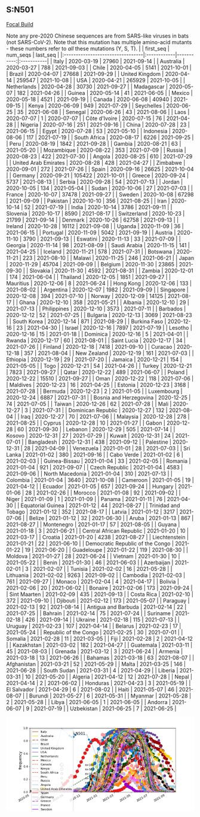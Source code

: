 

## S:N501
[Focal Build](https://nextstrain.org/groups/neherlab/ncov/S.N501)

Note any pre-2020 Chinese sequences are from SARS-like viruses in bats (not SARS-CoV-2).
Note that this mutation has multiple amino-acid mutants - these numbers refer to _all_ these mutations (Y, S, T).
|                                  | first_seq   |   num_seqs | last_seq   |
|:---------------------------------|:------------|-----------:|:-----------|
| Italy                            | 2020-03-19  |      27960 | 2021-09-14 |
| Australia                        | 2020-03-27  |        788 | 2021-09-03 |
| Chile                            | 2020-04-05  |       5141 | 2021-10-01 |
| Brazil                           | 2020-04-07  |      27668 | 2021-09-29 |
| United Kingdom                   | 2020-04-14  |     259547 | 2021-10-08 |
| USA                              | 2020-04-21  |     265929 | 2021-10-05 |
| Netherlands                      | 2020-04-28  |      30730 | 2021-09-27 |
| Madagascar                       | 2020-05-07  |        182 | 2021-04-26 |
| Guinea                           | 2020-05-14  |         41 | 2021-06-05 |
| Mexico                           | 2020-05-18  |       4521 | 2021-09-19 |
| Canada                           | 2020-06-08  |      40940 | 2021-09-15 |
| Kenya                            | 2020-06-09  |        949 | 2021-07-29 |
| Seychelles                       | 2020-06-25  |         35 | 2021-06-08 |
| Senegal                          | 2020-06-26  |         43 | 2021-08-06 |
| Laos                             | 2020-07-07  |          1 | 2020-07-07 |
| Côte d'Ivoire                    | 2020-07-15  |         76 | 2021-04-28 |
| Nigeria                          | 2020-07-16  |        251 | 2021-09-16 |
| China                            | 2020-07-28  |         23 | 2021-06-15 |
| Egypt                            | 2020-07-28  |         53 | 2021-05-10 |
| Indonesia                        | 2020-08-06  |        117 | 2021-07-19 |
| South Africa                     | 2020-08-17  |       6226 | 2021-09-25 |
| Peru                             | 2020-08-19  |       1842 | 2021-09-28 |
| Gambia                           | 2020-08-21  |         63 | 2021-05-20 |
| Mozambique                       | 2020-08-22  |        353 | 2021-07-09 |
| Russia                           | 2020-08-23  |        422 | 2021-07-30 |
| Angola                           | 2020-08-25  |        610 | 2021-07-29 |
| United Arab Emirates             | 2020-08-28  |        428 | 2021-04-27 |
| Zimbabwe                         | 2020-09-01  |        272 | 2021-07-26 |
| Spain                            | 2020-09-16  |      26625 | 2021-10-04 |
| Germany                          | 2020-09-21  |     105422 | 2021-10-01 |
| Greece                           | 2020-09-24  |       5737 | 2021-08-13 |
| Serbia                           | 2020-09-28  |         54 | 2021-07-13 |
| Jordan                           | 2020-10-05  |        134 | 2021-05-04 |
| Sudan                            | 2020-10-06  |         27 | 2021-07-03 |
| France                           | 2020-10-07  |      37478 | 2021-09-27 |
| Sweden                           | 2020-10-08  |      67298 | 2021-09-09 |
| Pakistan                         | 2020-10-10  |        356 | 2021-08-25 |
| Iran                             | 2020-10-14  |         52 | 2021-07-19 |
| India                            | 2020-10-14  |       3786 | 2021-09-11 |
| Slovenia                         | 2020-10-17  |       8590 | 2021-08-17 |
| Switzerland                      | 2020-10-23  |      21799 | 2021-09-14 |
| Denmark                          | 2020-10-26  |      62758 | 2021-09-13 |
| Ireland                          | 2020-10-28  |      16112 | 2021-09-08 |
| Uganda                           | 2020-11-09  |         36 | 2021-06-15 |
| Portugal                         | 2020-11-09  |       5042 | 2021-09-19 |
| Austria                          | 2020-11-10  |       3790 | 2021-09-13 |
| Eswatini                         | 2020-11-13  |         33 | 2021-07-09 |
| Georgia                          | 2020-11-14  |         98 | 2021-08-09 |
| Saudi Arabia                     | 2020-11-15  |        141 | 2021-04-25 |
| Iceland                          | 2020-11-21  |        578 | 2021-07-31 |
| Botswana                         | 2020-11-21  |        223 | 2021-08-10 |
| Malawi                           | 2020-11-25  |        246 | 2021-06-21 |
| Japan                            | 2020-11-29  |      45704 | 2021-09-09 |
| Belgium                          | 2020-11-30  |      23865 | 2021-09-30 |
| Slovakia                         | 2020-11-30  |       4592 | 2021-08-31 |
| Zambia                           | 2020-12-01  |        174 | 2021-06-04 |
| Thailand                         | 2020-12-05  |       1851 | 2021-09-27 |
| Mauritius                        | 2020-12-06  |          8 | 2021-06-24 |
| Hong Kong                        | 2020-12-06  |        133 | 2021-08-02 |
| Argentina                        | 2020-12-07  |       1982 | 2021-09-09 |
| Singapore                        | 2020-12-08  |        394 | 2021-07-10 |
| Norway                           | 2020-12-09  |      14125 | 2021-08-17 |
| Ghana                            | 2020-12-10  |        358 | 2021-05-21 |
| Albania                          | 2020-12-10  |         29 | 2021-07-13 |
| Philippines                      | 2020-12-10  |       3573 | 2021-07-11 |
| Barbados                         | 2020-12-12  |         52 | 2021-07-25 |
| Bulgaria                         | 2020-12-13  |       3069 | 2021-08-23 |
| South Korea                      | 2020-12-14  |        871 | 2021-08-29 |
| Burkina Faso                     | 2020-12-16  |         23 | 2021-04-30 |
| Israel                           | 2020-12-16  |       7897 | 2021-07-19 |
| Lesotho                          | 2020-12-16  |         15 | 2021-01-18 |
| Dominica                         | 2020-12-16  |          5 | 2021-04-01 |
| Rwanda                           | 2020-12-17  |         60 | 2021-08-01 |
| Saint Lucia                      | 2020-12-17  |         34 | 2021-07-26 |
| Finland                          | 2020-12-18  |       7418 | 2021-09-10 |
| Curacao                          | 2020-12-18  |        357 | 2021-08-04 |
| New Zealand                      | 2020-12-19  |        161 | 2021-07-03 |
| Ethiopia                         | 2020-12-19  |         29 | 2021-07-20 |
| Jamaica                          | 2020-12-21  |        154 | 2021-05-05 |
| Togo                             | 2020-12-21  |         54 | 2021-04-26 |
| Turkey                           | 2020-12-21  |       7823 | 2021-09-27 |
| Qatar                            | 2020-12-22  |        489 | 2021-06-07 |
| Poland                           | 2020-12-22  |      15510 | 2021-09-27 |
| Oman                             | 2020-12-22  |        118 | 2021-07-06 |
| Maldives                         | 2020-12-23  |         16 | 2021-04-25 |
| Estonia                          | 2020-12-23  |       3168 | 2021-07-28 |
| Bermuda                          | 2020-12-23  |          2 | 2021-01-05 |
| Luxembourg                       | 2020-12-24  |       6887 | 2021-07-31 |
| Bosnia and Herzegovina           | 2020-12-25  |         74 | 2021-07-05 |
| Taiwan                           | 2020-12-26  |         62 | 2021-07-28 |
| Mali                             | 2020-12-27  |          3 | 2021-07-31 |
| Dominican Republic               | 2020-12-27  |        132 | 2021-08-04 |
| Iraq                             | 2020-12-27  |         70 | 2021-07-06 |
| Malaysia                         | 2020-12-28  |        278 | 2021-08-25 |
| Cyprus                           | 2020-12-28  |         10 | 2021-01-27 |
| Gabon                            | 2020-12-28  |         60 | 2021-09-30 |
| Lebanon                          | 2020-12-29  |        505 | 2021-07-14 |
| Kosovo                           | 2020-12-31  |         27 | 2021-07-29 |
| Kuwait                           | 2020-12-31  |         24 | 2021-07-01 |
| Bangladesh                       | 2020-12-31  |        438 | 2021-09-12 |
| Palestine                        | 2020-12-31  |         28 | 2021-04-09 |
| Venezuela                        | 2021-01-01  |         28 | 2021-07-03 |
| Sri Lanka                        | 2021-01-02  |        380 | 2021-09-16 |
| Cabo Verde                       | 2021-01-02  |          6 | 2021-02-03 |
| Guinea-Bissau                    | 2021-01-04  |         33 | 2021-02-05 |
| Romania                          | 2021-01-04  |        921 | 2021-09-07 |
| Czech Republic                   | 2021-01-04  |       4583 | 2021-09-06 |
| North Macedonia                  | 2021-01-04  |        310 | 2021-07-13 |
| Colombia                         | 2021-01-04  |       3640 | 2021-10-08 |
| Cameroon                         | 2021-01-05  |         19 | 2021-04-12 |
| Ecuador                          | 2021-01-05  |        657 | 2021-09-24 |
| Hungary                          | 2021-01-06  |         28 | 2021-02-26 |
| Morocco                          | 2021-01-08  |         92 | 2021-09-02 |
| Niger                            | 2021-01-09  |          1 | 2021-01-09 |
| Panama                           | 2021-01-11  |         76 | 2021-04-30 |
| Equatorial Guinea                | 2021-01-12  |         44 | 2021-08-27 |
| Trinidad and Tobago              | 2021-01-12  |        352 | 2021-08-17 |
| Latvia                           | 2021-01-12  |       3217 | 2021-07-06 |
| Belize                           | 2021-01-12  |         32 | 2021-06-30 |
| Aruba                            | 2021-01-13  |        867 | 2021-08-27 |
| Montenegro                       | 2021-01-17  |         57 | 2021-08-05 |
| Guyana                           | 2021-01-18  |          3 | 2021-06-21 |
| Central African Republic         | 2021-01-20  |         10 | 2021-03-17 |
| Croatia                          | 2021-01-20  |       4238 | 2021-08-27 |
| Liechtenstein                    | 2021-01-21  |         22 | 2021-06-10 |
| Democratic Republic of the Congo | 2021-01-22  |         19 | 2021-06-20 |
| Guadeloupe                       | 2021-01-22  |        119 | 2021-08-30 |
| Moldova                          | 2021-01-27  |         28 | 2021-06-24 |
| Vietnam                          | 2021-01-30  |         10 | 2021-05-22 |
| Benin                            | 2021-01-30  |         46 | 2021-06-03 |
| Azerbaijan                       | 2021-02-01  |          3 | 2021-02-07 |
| Tunisia                          | 2021-02-02  |         16 | 2021-05-28 |
| Lithuania                        | 2021-02-02  |       9263 | 2021-09-02 |
| Cambodia                         | 2021-02-03  |        761 | 2021-09-27 |
| Monaco                           | 2021-02-04  |          4 | 2021-04-17 |
| Bolivia                          | 2021-02-06  |         20 | 2021-06-02 |
| Bonaire                          | 2021-02-06  |        173 | 2021-09-24 |
| Sint Maarten                     | 2021-02-09  |        435 | 2021-09-13 |
| Costa Rica                       | 2021-02-10  |        372 | 2021-09-10 |
| Djibouti                         | 2021-02-12  |        173 | 2021-05-07 |
| Paraguay                         | 2021-02-13  |         92 | 2021-08-14 |
| Antigua and Barbuda              | 2021-02-14  |         22 | 2021-07-25 |
| Bahrain                          | 2021-02-14  |         75 | 2021-07-24 |
| Suriname                         | 2021-02-18  |        426 | 2021-09-14 |
| Ukraine                          | 2021-02-18  |        115 | 2021-07-13 |
| Uruguay                          | 2021-02-23  |        107 | 2021-04-14 |
| Belarus                          | 2021-02-23  |         17 | 2021-05-24 |
| Republic of the Congo            | 2021-02-25  |         30 | 2021-07-01 |
| Somalia                          | 2021-02-28  |         11 | 2021-03-05 |
| Fiji                             | 2021-02-28  |          2 | 2021-04-12 |
| Kazakhstan                       | 2021-03-02  |        182 | 2021-04-27 |
| Guatemala                        | 2021-03-11  |         45 | 2021-08-03 |
| Grenada                          | 2021-03-12  |          3 | 2021-06-24 |
| Armenia                          | 2021-03-18  |         13 | 2021-06-26 |
| Bahamas                          | 2021-03-18  |         63 | 2021-08-07 |
| Afghanistan                      | 2021-03-21  |         52 | 2021-05-29 |
| Malta                            | 2021-03-25  |        146 | 2021-06-28 |
| South Sudan                      | 2021-03-31  |          4 | 2021-04-29 |
| Liberia                          | 2021-03-31  |         10 | 2021-05-20 |
| Algeria                          | 2021-04-12  |         12 | 2021-07-28 |
| Nepal                            | 2021-04-14  |          2 | 2021-06-02 |
| Honduras                         | 2021-04-23  |          3 | 2021-05-19 |
| El Salvador                      | 2021-04-29  |          6 | 2021-08-02 |
| Haiti                            | 2021-05-07  |         46 | 2021-08-07 |
| Burundi                          | 2021-05-27  |          6 | 2021-05-31 |
| Myanmar                          | 2021-05-28  |          2 | 2021-05-28 |
| Libya                            | 2021-06-05  |          1 | 2021-06-05 |
| Andorra                          | 2021-06-07  |          9 | 2021-07-19 |
| Uzbekistan                       | 2021-06-25  |          7 | 2021-06-25 |

![Overall trends S.N501](/overall_trends_figures/overall_trends_S.N501.png)